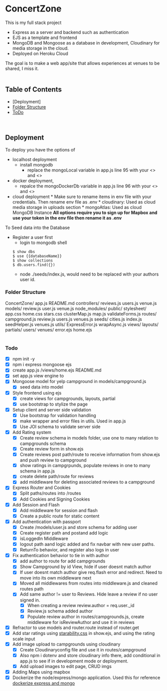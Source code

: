 # ConcertZone
This is my full stack project
* Express as a server and backend such as authentication
* EJS as a template and frontend
* MongoDB and Mongoose as a database in development, Cloudinary for media storage in the cloud.
* Deployed on Heroku Cloud


The goal is to make a web app/site that allows experiences at venues to be shared, I miss it. <br><br>


## Table of Contents
* [Deployment]
* [Folder Structure](#folder-structure)
* [ToDo](#todo)
<br>

## Deployment
To deploy you have the options of
* localhost deployment 
    * install mongodb
        * replace the mongoLocal variable in app.js line 95 with your <<dbuser>> and <<password>>
* docker deployment,
    * repalce the mongoDockerDb variable in app.js line 96 with your <<dbuser>> and <<password>>
* cloud deployment
        * Make sure to rename items in env file with your credentials. Then rename env file as .env
            * cloudinary: Used as cloud media storage in uploads section
            * mongoAtlas: Used as cloud MongoDB Instance
<b>All options require you to sign up for Mapbox and use your token in the env file then rename it as .env</b>


To Seed data into the Database
* Register a user first
    * login to mongodb shell
    ```
    $ show dbs
    $ use {{databaseName}}
    $ show collections
    $ db.users.find({})
    ```
    * node ./seeds/index.js, would need to be replaced with your authors user id. <br>

### Folder Structure
ConcertZone/
    app.js
    README.md
    controllers/
        reviews.js
        users.js
        venue.js
    models/
        review.js
        user.js
        venue.js
    node_modules/
    public/
        stylesheet/
            app.css
            home.css
            stars.css
        clusterMap.js
        map.js
        validateForms.js
    routes/
        campground.js
        review.js
        users.js
        venues.js
    seeds/
        cities.js
        index.js
        seedHelper.js
        venues.js
    utils/
        ExpressError.js
        wrapAsync.js
    views/
        layouts/
        partials/
        users/
        venues/
        error.ejs
        home.ejs
<br><br>

### Todo
* [x] npm init -y
* [x] npm i express mongoose ejs
* [x] create app.js /views/home.ejs README.md
* [x] set app.js view engine to 
* [x] Mongoose model for yelp campground in models/campground.js
    * [x] seed data into model
* [x] Style frontend using ejs
    * [x] create views for campgrounds, layouts, partial
    * [x] use bootstrap to stylize the page
* [x] Setup client and server side validation
    * [x] Use bootstrap for validation handling
    * [x] make wrapper and error files in utils. Used in app.js
    * [x] Use JOI schema to validate server side
* [x] Add Rating system 
    * [x] Create review schema in models folder, use one to many relation to campgrounds schema
    * [x] Create review form in show.ejs 
    * [x] Create reviews post path/route to receive information from show.ejs and push review to campground 
    * [x] show ratings in campgrpunds, populate reviews in one to many schema in app.js
    * [x] create delete path/route for reviews
    * [x] add middleware for deleting associated reviews to a campground
* [x] Express Router and Cookies
    * [x] Split paths/routes into /routes
    * [x] Add Cookies and Signing Cookies
* [x] Add Session and Flash
    * [x] Add middleware for session and flash 
    * [x] Create a public route for static content
* [x] Add authentication with passport
    - [x] Create /models/user.js and store schema for adding user
    - [x] Create register path and postand add logic
    - [x] isLoggedIn Middleware 
    - [x] logout path aand logic added and fix navbar with new user paths.
    - [x] ReturnTo behavior, and register also logs in user
* [x] Fix authentication behavior to tie in with author
    * [x] add author to route for add campgrounds
    * [x] Show Campground by id View, hide if user doesnt match author 
    * [x] If user doesnt match author give req.flash error and redirect. Need to move into its own middleware next
    * [x] Moved all middlewares from routes into middleware.js and cleaned routes path
    * [x] Add same author != user to Reviews. Hide leave a review if no user signed in. 
        * [x] When creating a review review.author = req.user._id
        * [x] Review.js schema added author
        * [x] Populate review author in routes/campgrounds.js, create middleware for isReviewAuthor and use it in reviews 
* [x] Refractor to use models and router.route instead of router.get
* [x] Add star ratings using [starability.css](https://github.com/LunarLogic/starability) in show.ejs, and using the rating scale input
* [x] Add image upload to campgrounds using cloudinary
    * [x] Create Cloudinaryconfig file and use it in routes/campground
    * [x] Also npm i dotenv and store cloudinary info there, add conditional in app.js to see if in development mode or deployment.
    * [x] Add upload images to edit page, CRUD imgs
* [x] Adding Maps using mapbox
* [x] Dockerize the node/express/mongo application. Used this for reference [dockerize express and mongo](https://dev.to/jay97/docker-compose-an-express-and-mongo-app-aai)
